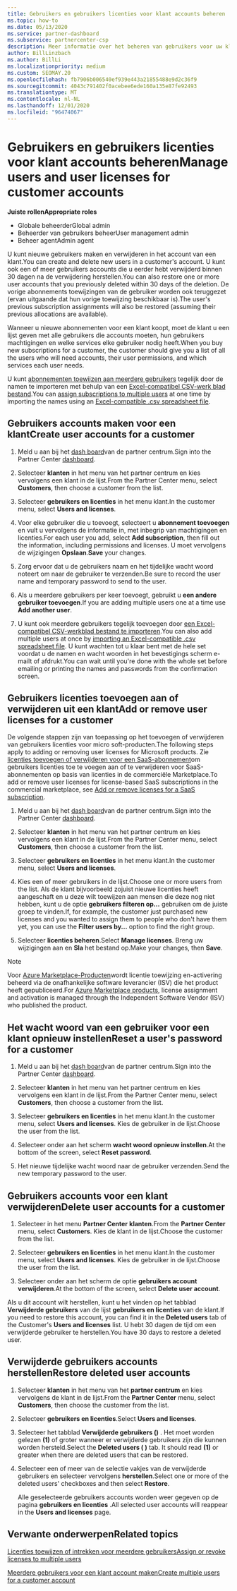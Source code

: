 ```yaml
---
title: Gebruikers en gebruikers licenties voor klant accounts beheren
ms.topic: how-to
ms.date: 05/13/2020
ms.service: partner-dashboard
ms.subservice: partnercenter-csp
description: Meer informatie over het beheren van gebruikers voor uw klanten in partner centrum, zoals het maken van gebruikers accounts, het toevoegen of verwijderen van gebruikers licenties, het opnieuw instellen van gebruikers wachtwoorden en het verwijderen of herstellen van gebruikers accounts.
author: BillLinzbach
ms.author: BillLi
ms.localizationpriority: medium
ms.custom: SEOMAY.20
ms.openlocfilehash: fb7906b006540ef939e443a21855488e9d2c36f9
ms.sourcegitcommit: 4043c791402f0acebee6ede160a135e87fe92493
ms.translationtype: MT
ms.contentlocale: nl-NL
ms.lasthandoff: 12/01/2020
ms.locfileid: "96474067"
---
```

# <a name="manage-users-and-user-licenses-for-customer-accounts"></a><span data-ttu-id="eddca-103">Gebruikers en gebruikers licenties voor klant accounts beheren</span><span class="sxs-lookup"><span data-stu-id="eddca-103">Manage users and user licenses for customer accounts</span></span>

<span data-ttu-id="eddca-104">**Juiste rollen**</span><span class="sxs-lookup"><span data-stu-id="eddca-104">**Appropriate roles**</span></span>

- <span data-ttu-id="eddca-105">Globale beheerder</span><span class="sxs-lookup"><span data-stu-id="eddca-105">Global admin</span></span>
- <span data-ttu-id="eddca-106">Beheerder van gebruikers beheer</span><span class="sxs-lookup"><span data-stu-id="eddca-106">User management admin</span></span>
- <span data-ttu-id="eddca-107">Beheer agent</span><span class="sxs-lookup"><span data-stu-id="eddca-107">Admin agent</span></span>


<span data-ttu-id="eddca-108">U kunt nieuwe gebruikers maken en verwijderen in het account van een klant.</span><span class="sxs-lookup"><span data-stu-id="eddca-108">You can create and delete new users in a customer's account.</span></span> <span data-ttu-id="eddca-109">U kunt ook een of meer gebruikers accounts die u eerder hebt verwijderd binnen 30 dagen na de verwijdering herstellen.</span><span class="sxs-lookup"><span data-stu-id="eddca-109">You can also restore one or more user accounts that you previously deleted within 30 days of the deletion.</span></span> <span data-ttu-id="eddca-110">De vorige abonnements toewijzingen van de gebruiker worden ook teruggezet (ervan uitgaande dat hun vorige toewijzing beschikbaar is).</span><span class="sxs-lookup"><span data-stu-id="eddca-110">The user's previous subscription assignments will also be restored (assuming their previous allocations are available).</span></span>

<span data-ttu-id="eddca-111">Wanneer u nieuwe abonnementen voor een klant koopt, moet de klant u een lijst geven met alle gebruikers die accounts moeten, hun gebruikers machtigingen en welke services elke gebruiker nodig heeft.</span><span class="sxs-lookup"><span data-stu-id="eddca-111">When you buy new subscriptions for a customer, the customer should give you a list of all the users who will need accounts, their user permissions, and which services each user needs.</span></span>  

<span data-ttu-id="eddca-112">U kunt [abonnementen toewijzen aan meerdere gebruikers](bulk-license-provisioning-for-multiple-users.md) tegelijk door de namen te importeren met behulp van een [Excel-compatibel CSV-werk blad bestand](adding-multiple-users-to-a-customer-account.md).</span><span class="sxs-lookup"><span data-stu-id="eddca-112">You can [assign subscriptions to multiple users](bulk-license-provisioning-for-multiple-users.md) at one time by importing the names using an [Excel-compatible .csv spreadsheet file](adding-multiple-users-to-a-customer-account.md).</span></span>

<a href="" id="createuseraccounts"></a>

## <a name="create-user-accounts-for-a-customer"></a><span data-ttu-id="eddca-113">Gebruikers accounts maken voor een klant</span><span class="sxs-lookup"><span data-stu-id="eddca-113">Create user accounts for a customer</span></span>

1. <span data-ttu-id="eddca-114">Meld u aan bij het [dash board](https://partner.microsoft.com/dashboard)van de partner centrum.</span><span class="sxs-lookup"><span data-stu-id="eddca-114">Sign into the Partner Center [dashboard](https://partner.microsoft.com/dashboard).</span></span>

2. <span data-ttu-id="eddca-115">Selecteer **klanten** in het menu van het partner centrum en kies vervolgens een klant in de lijst.</span><span class="sxs-lookup"><span data-stu-id="eddca-115">From the Partner Center menu, select **Customers**, then choose a customer from the list.</span></span>

3. <span data-ttu-id="eddca-116">Selecteer **gebruikers en licenties** in het menu klant.</span><span class="sxs-lookup"><span data-stu-id="eddca-116">In the customer menu, select **Users and licenses**.</span></span>

4. <span data-ttu-id="eddca-117">Voor elke gebruiker die u toevoegt, selecteert u **abonnement toevoegen** en vult u vervolgens de informatie in, met inbegrip van machtigingen en licenties.</span><span class="sxs-lookup"><span data-stu-id="eddca-117">For each user you add, select **Add subscription**, then fill out the information, including permissions and licenses.</span></span> <span data-ttu-id="eddca-118">U moet vervolgens de wijzigingen **Opslaan**.</span><span class="sxs-lookup"><span data-stu-id="eddca-118">**Save** your changes.</span></span>

5. <span data-ttu-id="eddca-119">Zorg ervoor dat u de gebruikers naam en het tijdelijke wacht woord noteert om naar de gebruiker te verzenden.</span><span class="sxs-lookup"><span data-stu-id="eddca-119">Be sure to record the user name and temporary password to send to the user.</span></span>

6. <span data-ttu-id="eddca-120">Als u meerdere gebruikers per keer toevoegt, gebruikt u **een andere gebruiker toevoegen**.</span><span class="sxs-lookup"><span data-stu-id="eddca-120">If you are adding multiple users one at a time use **Add another user**.</span></span>

7. <span data-ttu-id="eddca-121">U kunt ook meerdere gebruikers tegelijk toevoegen door [een Excel-compatibel CSV-werkblad bestand te importeren](adding-multiple-users-to-a-customer-account.md).</span><span class="sxs-lookup"><span data-stu-id="eddca-121">You can also add multiple users at once by [importing an Excel-compatible .csv spreadsheet file](adding-multiple-users-to-a-customer-account.md).</span></span> <span data-ttu-id="eddca-122">U kunt wachten tot u klaar bent met de hele set voordat u de namen en wacht woorden in het bevestigings scherm e-mailt of afdrukt.</span><span class="sxs-lookup"><span data-stu-id="eddca-122">You can wait until you're done with the whole set before emailing or printing the names and passwords from the confirmation screen.</span></span>

<a href="" id="userlicensing"></a>

## <a name="add-or-remove-user-licenses-for-a-customer"></a><span data-ttu-id="eddca-123">Gebruikers licenties toevoegen aan of verwijderen uit een klant</span><span class="sxs-lookup"><span data-stu-id="eddca-123">Add or remove user licenses for a customer</span></span>

<span data-ttu-id="eddca-124">De volgende stappen zijn van toepassing op het toevoegen of verwijderen van gebruikers licenties voor micro soft-producten.</span><span class="sxs-lookup"><span data-stu-id="eddca-124">The following steps apply to adding or removing user licenses for Microsoft products.</span></span> <span data-ttu-id="eddca-125">Zie [licenties toevoegen of verwijderen voor een SaaS-abonnement](csp-commercial-marketplace-manage.md#add-or-remove-licenses-for-a-saas-subscription)om gebruikers licenties toe te voegen aan of te verwijderen voor SaaS-abonnementen op basis van licenties in de commerciële Marketplace.</span><span class="sxs-lookup"><span data-stu-id="eddca-125">To add or remove user licenses for license-based SaaS subscriptions in the commercial marketplace, see [Add or remove licenses for a SaaS subscription](csp-commercial-marketplace-manage.md#add-or-remove-licenses-for-a-saas-subscription).</span></span>

1. <span data-ttu-id="eddca-126">Meld u aan bij het [dash board](https://partner.microsoft.com/dashboard)van de partner centrum.</span><span class="sxs-lookup"><span data-stu-id="eddca-126">Sign into the Partner Center [dashboard](https://partner.microsoft.com/dashboard).</span></span>

2. <span data-ttu-id="eddca-127">Selecteer **klanten** in het menu van het partner centrum en kies vervolgens een klant in de lijst.</span><span class="sxs-lookup"><span data-stu-id="eddca-127">From the Partner Center menu, select **Customers**, then choose a customer from the list.</span></span>

3. <span data-ttu-id="eddca-128">Selecteer **gebruikers en licenties** in het menu klant.</span><span class="sxs-lookup"><span data-stu-id="eddca-128">In the customer menu, select **Users and licenses**.</span></span>

4. <span data-ttu-id="eddca-129">Kies een of meer gebruikers in de lijst.</span><span class="sxs-lookup"><span data-stu-id="eddca-129">Choose one or more users from the list.</span></span> <span data-ttu-id="eddca-130">Als de klant bijvoorbeeld zojuist nieuwe licenties heeft aangeschaft en u deze wilt toewijzen aan mensen die deze nog niet hebben, kunt u de optie **gebruikers filteren op...** gebruiken om de juiste groep te vinden.</span><span class="sxs-lookup"><span data-stu-id="eddca-130">If, for example, the customer just purchased new licenses and you wanted to assign them to people who don't have them yet, you can use the **Filter users by...** option to find the right group.</span></span>

5. <span data-ttu-id="eddca-131">Selecteer **licenties beheren**.</span><span class="sxs-lookup"><span data-stu-id="eddca-131">Select **Manage licenses**.</span></span> <span data-ttu-id="eddca-132">Breng uw wijzigingen aan en **Sla** het bestand op.</span><span class="sxs-lookup"><span data-stu-id="eddca-132">Make your changes, then **Save**.</span></span>

> [!NOTE]
> <span data-ttu-id="eddca-133">Voor [Azure Marketplace-Producten](csp-commercial-marketplace-manage.md#assign-licenses-and-activate-a-subscription-on-behalf-of-a-customer)wordt licentie toewijzing en-activering beheerd via de onafhankelijke software leverancier (ISV) die het product heeft gepubliceerd.</span><span class="sxs-lookup"><span data-stu-id="eddca-133">For [Azure Marketplace products](csp-commercial-marketplace-manage.md#assign-licenses-and-activate-a-subscription-on-behalf-of-a-customer), license assignment and activation is managed through the Independent Software Vendor (ISV) who published the product.</span></span>

<a href="" id="resetpassword"></a>

## <a name="reset-a-users-password-for-a-customer"></a><span data-ttu-id="eddca-134">Het wacht woord van een gebruiker voor een klant opnieuw instellen</span><span class="sxs-lookup"><span data-stu-id="eddca-134">Reset a user's password for a customer</span></span>

1. <span data-ttu-id="eddca-135">Meld u aan bij het [dash board](https://partner.microsoft.com/dashboard)van de partner centrum.</span><span class="sxs-lookup"><span data-stu-id="eddca-135">Sign into the Partner Center [dashboard](https://partner.microsoft.com/dashboard).</span></span>

2. <span data-ttu-id="eddca-136">Selecteer **klanten** in het menu van het partner centrum en kies vervolgens een klant in de lijst.</span><span class="sxs-lookup"><span data-stu-id="eddca-136">From the Partner Center menu, select **Customers**, then choose a customer from the list.</span></span>

3.  <span data-ttu-id="eddca-137">Selecteer **gebruikers en licenties** in het menu klant.</span><span class="sxs-lookup"><span data-stu-id="eddca-137">In the customer menu, select **Users and licenses**.</span></span> <span data-ttu-id="eddca-138">Kies de gebruiker in de lijst.</span><span class="sxs-lookup"><span data-stu-id="eddca-138">Choose the user from the list.</span></span>

4.  <span data-ttu-id="eddca-139">Selecteer onder aan het scherm **wacht woord opnieuw instellen**.</span><span class="sxs-lookup"><span data-stu-id="eddca-139">At the bottom of the screen, select **Reset password**.</span></span> 

5.  <span data-ttu-id="eddca-140">Het nieuwe tijdelijke wacht woord naar de gebruiker verzenden.</span><span class="sxs-lookup"><span data-stu-id="eddca-140">Send the new temporary password to the user.</span></span>

<a href="" id="deleteuseraccounts"></a>

## <a name="delete-user-accounts-for-a-customer"></a><span data-ttu-id="eddca-141">Gebruikers accounts voor een klant verwijderen</span><span class="sxs-lookup"><span data-stu-id="eddca-141">Delete user accounts for a customer</span></span>

1.  <span data-ttu-id="eddca-142">Selecteer in het menu **Partner Center** **klanten**.</span><span class="sxs-lookup"><span data-stu-id="eddca-142">From the **Partner Center** menu, select **Customers**.</span></span> <span data-ttu-id="eddca-143">Kies de klant in de lijst.</span><span class="sxs-lookup"><span data-stu-id="eddca-143">Choose the customer from the list.</span></span>

2.  <span data-ttu-id="eddca-144">Selecteer **gebruikers en licenties** in het menu klant.</span><span class="sxs-lookup"><span data-stu-id="eddca-144">In the customer menu, select **Users and licenses**.</span></span> <span data-ttu-id="eddca-145">Kies de gebruiker in de lijst.</span><span class="sxs-lookup"><span data-stu-id="eddca-145">Choose the user from the list.</span></span>

3.  <span data-ttu-id="eddca-146">Selecteer onder aan het scherm de optie **gebruikers account verwijderen**.</span><span class="sxs-lookup"><span data-stu-id="eddca-146">At the bottom of the screen, select **Delete user account**.</span></span>

<span data-ttu-id="eddca-147">Als u dit account wilt herstellen, kunt u het vinden op het tabblad **Verwijderde gebruikers** van de lijst **gebruikers en licenties** van de klant.</span><span class="sxs-lookup"><span data-stu-id="eddca-147">If you need to restore this account, you can find it in the **Deleted users** tab of the Customer's **Users and licenses** list.</span></span> <span data-ttu-id="eddca-148">U hebt 30 dagen de tijd om een verwijderde gebruiker te herstellen.</span><span class="sxs-lookup"><span data-stu-id="eddca-148">You have 30 days to restore a deleted user.</span></span>

<a href="" id="restoreuseraccounts"></a>

## <a name="restore-deleted-user-accounts"></a><span data-ttu-id="eddca-149">Verwijderde gebruikers accounts herstellen</span><span class="sxs-lookup"><span data-stu-id="eddca-149">Restore deleted user accounts</span></span>

1.  <span data-ttu-id="eddca-150">Selecteer **klanten** in het menu van het **partner centrum** en kies vervolgens de klant in de lijst.</span><span class="sxs-lookup"><span data-stu-id="eddca-150">From the **Partner Center** menu, select **Customers**, then choose the customer from the list.</span></span>

2.  <span data-ttu-id="eddca-151">Selecteer **gebruikers en licenties**.</span><span class="sxs-lookup"><span data-stu-id="eddca-151">Select **Users and licenses**.</span></span>

3.  <span data-ttu-id="eddca-152">Selecteer het tabblad **Verwijderde gebruikers ()** . Het moet worden gelezen **(1)** of groter wanneer er verwijderde gebruikers zijn die kunnen worden hersteld.</span><span class="sxs-lookup"><span data-stu-id="eddca-152">Select the **Deleted users ( )** tab. It should read **(1)** or greater when there are deleted users that can be restored.</span></span>

4.  <span data-ttu-id="eddca-153">Selecteer een of meer van de selectie vakjes van de verwijderde gebruikers en selecteer vervolgens **herstellen**.</span><span class="sxs-lookup"><span data-stu-id="eddca-153">Select one or more of the deleted users' checkboxes and then select **Restore**.</span></span>

    <span data-ttu-id="eddca-154">Alle geselecteerde gebruikers accounts worden weer gegeven op de pagina **gebruikers en licenties** .</span><span class="sxs-lookup"><span data-stu-id="eddca-154">All selected user accounts will reappear in the **Users and licenses** page.</span></span>

## <a name="related-topics"></a><span data-ttu-id="eddca-155">Verwante onderwerpen</span><span class="sxs-lookup"><span data-stu-id="eddca-155">Related topics</span></span>


[<span data-ttu-id="eddca-156">Licenties toewijzen of intrekken voor meerdere gebruikers</span><span class="sxs-lookup"><span data-stu-id="eddca-156">Assign or revoke licenses to multiple users</span></span>](bulk-license-provisioning-for-multiple-users.md)

[<span data-ttu-id="eddca-157">Meerdere gebruikers voor een klant account maken</span><span class="sxs-lookup"><span data-stu-id="eddca-157">Create multiple users for a customer account</span></span>](adding-multiple-users-to-a-customer-account.md)